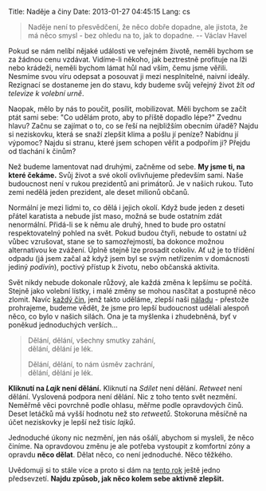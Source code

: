 Title: Naděje a činy
Date: 2013-01-27 04:45:15
Lang: cs


> Naděje není to přesvědčení, že něco dobře dopadne, ale jistota, že má něco smysl - bez ohledu na to, jak to dopadne.
> -- Václav Havel

Pokud se nám nelíbí nějaké události ve veřejném životě, neměli bychom se za žádnou cenu vzdávat. Vidíme-li někoho, jak beztrestně profituje na lži nebo krádeži, neměli bychom lámat hůl nad vším, čemu jsme věřili. Nesmíme svou víru odepsat a posouvat ji mezi nesplnitelné, naivní ideály. Rezignací se dostaneme jen do stavu, kdy budeme svůj veřejný život žít *od televize k volební urně*.

Naopak, mělo by nás to poučit, posílit, mobilizovat. Měli bychom se začít ptát sami sebe: "Co udělám proto, aby to příště dopadlo lépe?" Zvednu hlavu? Začnu se zajímat o to, co se řeší na nejbližším obecním úřadě? Najdu si neziskovku, která se snaží zlepšit klima a pošlu jí peníze? Nabídnu jí výpomoc? Najdu si stranu, které jsem schopen věřit a podpořím ji? Přejdu od tlachání k činům?

Než budeme lamentovat nad druhými, začněme od sebe. **My jsme ti, na které čekáme.** Svůj život a své okolí ovlivňujeme především sami. Naše budoucnost není v rukou prezidentů ani primátorů. Je v našich rukou. Tuto zemi nedělá jeden prezident, ale deset milionů občanů.

Normální je mezi lidmi to, co dělá i jejich okolí. Když bude jeden z deseti přátel karatista a nebude jíst maso, možná se bude ostatním zdát nenormální. Přidá-li se k němu ale druhý, hned to bude pro ostatní respektovatelný pohled na svět. Pokud budou čtyři, nebude to ostatní už vůbec vzrušovat, stane se to samozřejmostí, ba dokonce možnou alternativou ke zvážení. Úplně stejně lze prosadit cokoliv. Ať už je to třídění odpadu (já jsem začal až když jsem byl se svým netřízením v domácnosti jediný *podivín*), poctivý přístup k životu, nebo občanská aktivita.

Svět nikdy nebude dokonale růžový, ale každá změna k lepšímu se počítá. Stejně jako volební lístky, i malé změny se mohou nasčítat a postupně něco zlomit. Navíc [každý čin](http://sladek.blog.respekt.ihned.cz/c1-57493970-cheme-primou-demokracii-o-kterou-jsme-se-nikdy-nepokusili), jenž takto uděláme, zlepší naši [náladu]({filename}2012-12-08_blba-nalada.md) - přestože prohrajeme, budeme vědět, že jsme pro lepší budoucnost udělali alespoň něco, co bylo v našich silách. Ona je ta myšlenka i zhudebněná, byť v poněkud jednoduchých verších...

> Dělání, dělání, všechny smutky zahání,<br>
> dělání, dělání je lék.<br>
>
> Dělání, dělání, to nám úsměv zachrání,<br>
> dělání, dělání je lék.

**Kliknutí na *Lajk* není dělání.** Kliknutí na *Sdílet* není dělání. *Retweet* není dělání. Vyslovená podpora není dělání. Nic z toho tento svět nezmění. Neměřmě věci povrchně podle ohlasu, měřme podle opravdových činů. Deset letáčků má vyšší hodnotu než sto *retweetů*. Stokoruna měsíčně na účet neziskovky je lepší než tisíc *lajků*.

Jednoduché úkony nic nezmění, jen nás ošálí, abychom si mysleli, že něco činíme. Na opravdovou změnu je ale potřeba vystoupit z komfortní zóny a opravdu **něco dělat**. Dělat něco, co není jednoduché. Něco těžkého.

Uvědomuji si to stále více a proto si dám na [tento rok]({filename}2013-01-02_mezi-dvanactkou-a-trinactkou.md) ještě jedno předsevzetí. **Najdu způsob, jak něco kolem sebe aktivně zlepšit.**
